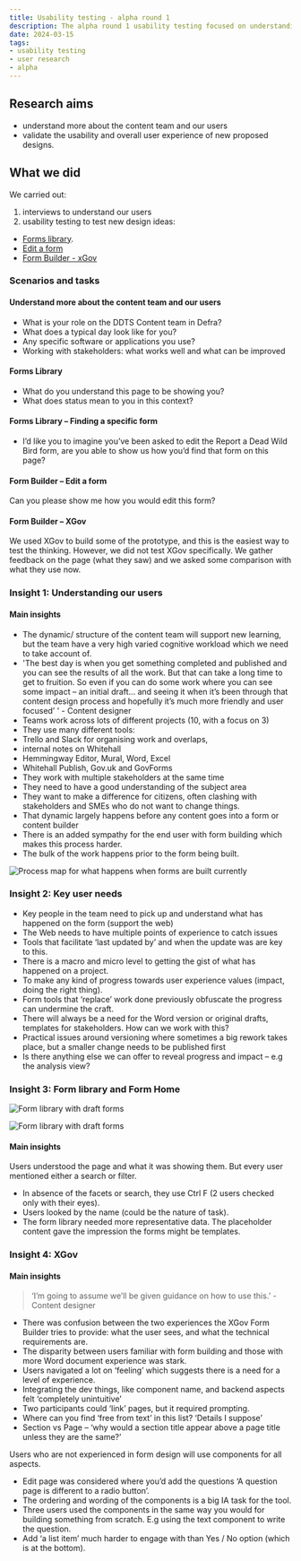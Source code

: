 ```yaml
---
title: Usability testing - alpha round 1
description: The alpha round 1 usability testing focused on understanding users and validating new designs for the forms library and form builder. Insights included the need for search/filter functionality, clarity between XGov experiences, and better integration of development elements.
date: 2024-03-15
tags:
- usability testing
- user research
- alpha
---
```


## Research aims
- understand more about the content team and our users
- validate the usability and overall user experience of new proposed designs.

## What we did
We carried out:

1. interviews to understand our users
2. usability testing to test new design ideas:

- [Forms library](http://defra-forms-mvp-prototype-6c025bd15252.herokuapp.com/library).
- [Edit a form](https://designer.forms.cyb.dev/app/designer/user-research-test)
- [Form Builder - xGov](https://www.figma.com/proto/1A9Tthy0CJeqp2rGNSKRjH/Defra-Form-Builder-flows?type=design&node-id=2014-116998&t=bdtb4pOB9WsYhrNs-1&scaling=contain&page-id=1330%3A51984&mode=design)

### Scenarios and tasks

#### Understand more about the content team and our users
- What is your role on the DDTS Content team in Defra?
- What does a typical day look like for you?
- Any specific software or applications you use?
- Working with stakeholders: what works well and what can be improved

#### Forms Library
- What do you understand this page to be showing you?
- What does status mean to you in this context?

#### Forms Library – Finding a specific form
- I’d like you to imagine you’ve been asked to edit the Report a Dead Wild Bird form, are you able to show us how you’d find that form on this page?

#### Form Builder – Edit a form
Can you please show me how you would edit this form?

#### Form Builder – XGov
We used XGov to build some of the prototype, and this is the easiest way to test the thinking. However, we did not test XGov specifically.
We gather feedback on the page (what they saw) and we asked some comparison with what they use now.

### Insight 1: Understanding our users

#### Main insights
- The dynamic/ structure of the content team will support new learning, but the team have a very high varied cognitive workload which we need to take account of.
- 'The best day is when you get something completed and published and you can see the results of all the work. But that can take a long time to get to fruition. So even if you can do some work where you can see some impact – an initial draft… and seeing it when it’s been through that content design process and hopefully it’s much more friendly and user focused’ ' - Content designer
- Teams work across lots of different projects (10, with a focus on 3)
- They use many different tools:
- Trello and Slack for organising work and overlaps,
- internal notes on Whitehall
- Hemmingway Editor, Mural, Word, Excel
- Whitehall Publish, Gov.uk and GovForms
- They work with multiple stakeholders at the same time
- They need to have a good understanding of the subject area
- They want to make a difference for citizens, often clashing with stakeholders and SMEs who do not want to change things.
- That dynamic largely happens before any content goes into a form or content builder
- There is an added sympathy for the end user with form building which makes this process harder.
- The bulk of the work happens prior to the form being built.

![Process map for what happens when forms are built currently](01.png "Process map for what happens when forms are built currently.")


### Insight 2: Key user needs

- Key people in the team need to pick up and understand what has happened on the form (support the web)
- The Web needs to have multiple points of experience to catch issues
- Tools that facilitate ‘last updated by’ and when the update was are key to this.
- There is a macro and micro level to getting the gist of what has happened on a project.
- To make any kind of progress towards user experience values (impact, doing the right thing).
- Form tools that ‘replace’ work done previously obfuscate the progress can undermine the craft.
- There will always be a need for the Word version or original drafts, templates for stakeholders. How can we work with this?
- Practical issues around versioning where sometimes a big rework takes place, but a smaller change needs to be published first
- Is there anything else we can offer to reveal progress and impact – e.g the analysis view?

### Insight 3: Form library and Form Home

![Form library with draft forms](02.png "Form library with draft forms.")

![Form library with draft forms](03.png "Form library with published and draft forms.")


#### Main insights
Users understood the page and what it was showing them. But every user mentioned either a search or filter.
- In absence of the facets or search, they use Ctrl F (2 users checked only with their eyes).
- Users looked by the name (could be the nature of task).
- The form library needed more representative data. The placeholder content gave the impression the forms might be templates.

### Insight 4: XGov
#### Main insights

> ‘I’m going to assume we’ll be given guidance on how to use this.’ - Content designer
- There was confusion between the two experiences the XGov Form Builder tries to provide: what the user sees, and what the technical requirements are.
- The disparity between users familiar with form building and those with more Word document experience was stark.
- Users navigated a lot on ‘feeling’ which suggests there is a need for a level of experience.
- Integrating the dev things, like component name, and backend aspects felt ‘completely unintuitive’
- Two participants could ‘link’ pages, but it required prompting.
- Where can you find ‘free from text’ in this list? ‘Details I suppose’
- Section vs Page – ‘why would a section title appear above a page title unless they are the same?’

Users who are not experienced in form design will use components for all aspects.
- Edit page was considered where you’d add the questions ‘A question page is different to a radio button’.
- The ordering and wording of the components is a big IA task for the tool.
- Three users used the components in the same way you would for building something from scratch. E.g using the text component to write the question.
- Add ‘a list item’ much harder to engage with than Yes / No option (which is at the bottom).

